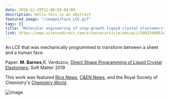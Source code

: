 ```yaml
---
date: 2016-12-29T11:00:59-04:00
description: Hello this is an abstract
featured_image: "/images/Face_LCE.gif"
tags: []
title: "Molecular engineering of step-growth liquid crystal elastomers"
link: https://www.sciencedirect.com/science/article/abs/pii/S0925400516321128/
---
```


An LCE that was mechanically programmed to transform between a sheet and a human face. 

Paper: <b>M. Barnes</b>,R. Verduzco, <a href="https://pubs.rsc.org/en/content/articlelanding/2018/sm/c8sm02174k#!divAbstract/">Direct Shape Programming of Liquid Crystal Elastomers</a>. Soft Matter 2019

This work was featured <a href="http://news.rice.edu/2018/12/20/mighty-morphing-materials-take-complex-shapes/">Rice News</a>, <a href="https://cen.acs.org/materials/Programmable-polymer-forms-complex-shapes/97/i3">C&EN News</a>, and the Royal Society of Chemistry's <a href="https://www.chemistryworld.com/news/liquid-crystals-shape-up-on-demand/3009945.article">Chemistry World</a>. 

![image](../../static/images/Face_LCE.gif)
